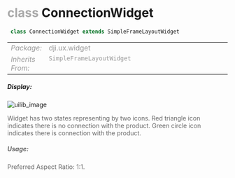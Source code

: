 <div class="article"><h1 ><font color="#AAA">class </font>ConnectionWidget</h1></div>

~~~java
 class ConnectionWidget extends SimpleFrameLayoutWidget 
~~~

<html><table class="table-supportedby"><tr valign="top"><td width=15%><font color="#999"><i>Package:</i></td><td width=85%><font color="#999">dji.ux.widget</td></tr><tr valign="top"><td width=15%><font color="#999"><i>Inherits From:</i></td><td width=85%><font color="#999"><code>SimpleFrameLayoutWidget</code></td></tr></table></html>



##### Display:

![uilib_image](/assets/CONNECTION.gif)<br style="clear:both" />

<font color="#666">Widget has two states representing by two icons. Red triangle icon indicates there is no connection with the product. Green circle icon indicates there is connection with the product.



##### Usage:



<font color="#666">Preferred Aspect Ratio: 1:1.


